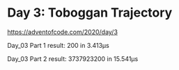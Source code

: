 # Day 3: Toboggan Trajectory #
https://adventofcode.com/2020/day/3


Day_03 Part 1 result: 200 in 3.413µs

Day_03 Part 2 result: 3737923200 in 15.541µs
